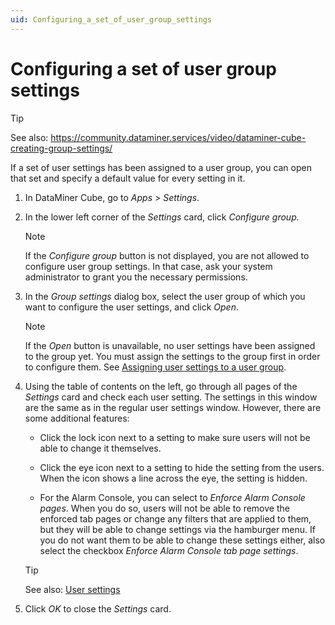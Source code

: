 ```yaml
---
uid: Configuring_a_set_of_user_group_settings
---
```


# Configuring a set of user group settings

> [!TIP]
> See also:
> <https://community.dataminer.services/video/dataminer-cube-creating-group-settings/>

If a set of user settings has been assigned to a user group, you can open that set and specify a default value for every setting in it.

1. In DataMiner Cube, go to *Apps* > *Settings*.

2. In the lower left corner of the *Settings* card, click *Configure group.*

    > [!NOTE]
    > If the *Configure group* button is not displayed, you are not allowed to configure user group settings. In that case, ask your system administrator to grant you the necessary permissions.

3. In the *Group settings* dialog box, select the user group of which you want to configure the user settings, and click *Open*.

    > [!NOTE]
    > If the *Open* button is unavailable, no user settings have been assigned to the group yet. You must assign the settings to the group first in order to configure them. See [Assigning user settings to a user group](xref:Assigning_user_settings_to_a_user_group).

4. Using the table of contents on the left, go through all pages of the *Settings* card and check each user setting. The settings in this window are the same as in the regular user settings window. However, there are some additional features:

    - Click the lock icon next to a setting to make sure users will not be able to change it themselves.

    - Click the eye icon next to a setting to hide the setting from the users. When the icon shows a line across the eye, the setting is hidden.

    - For the Alarm Console, you can select to *Enforce Alarm Console pages*. When you do so, users will not be able to remove the enforced tab pages or change any filters that are applied to them, but they will be able to change settings via the hamburger menu. If you do not want them to be able to change these settings either, also select the checkbox *Enforce Alarm Console tab page settings*.

    > [!TIP]
    > See also:
    > [User settings](xref:User_settings)

5. Click *OK* to close the *Settings* card.
